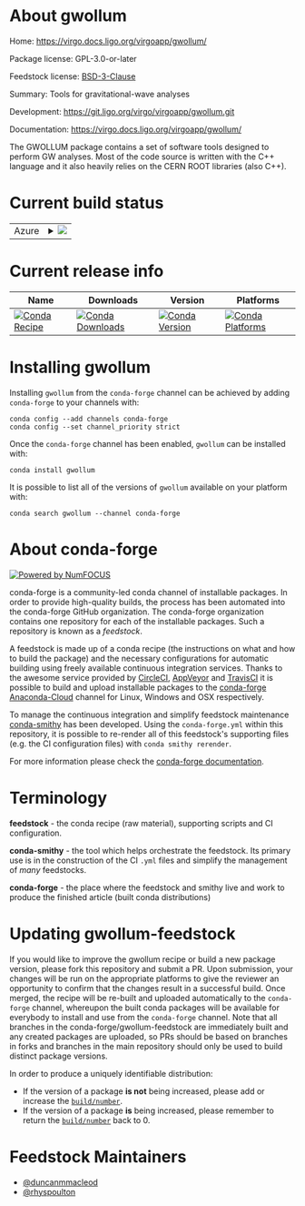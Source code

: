 About gwollum
=============

Home: https://virgo.docs.ligo.org/virgoapp/gwollum/

Package license: GPL-3.0-or-later

Feedstock license: [BSD-3-Clause](https://github.com/conda-forge/gwollum-feedstock/blob/master/LICENSE.txt)

Summary: Tools for gravitational-wave analyses

Development: https://git.ligo.org/virgo/virgoapp/gwollum.git

Documentation: https://virgo.docs.ligo.org/virgoapp/gwollum/

The GWOLLUM package contains a set of software tools designed to perform
GW analyses.  Most of the code source is written with the C++ language
and it also heavily relies on the CERN ROOT libraries (also C++).


Current build status
====================


<table>
    
  <tr>
    <td>Azure</td>
    <td>
      <details>
        <summary>
          <a href="https://dev.azure.com/conda-forge/feedstock-builds/_build/latest?definitionId=8797&branchName=master">
            <img src="https://dev.azure.com/conda-forge/feedstock-builds/_apis/build/status/gwollum-feedstock?branchName=master">
          </a>
        </summary>
        <table>
          <thead><tr><th>Variant</th><th>Status</th></tr></thead>
          <tbody><tr>
              <td>linux_64</td>
              <td>
                <a href="https://dev.azure.com/conda-forge/feedstock-builds/_build/latest?definitionId=8797&branchName=master">
                  <img src="https://dev.azure.com/conda-forge/feedstock-builds/_apis/build/status/gwollum-feedstock?branchName=master&jobName=linux&configuration=linux_64_" alt="variant">
                </a>
              </td>
            </tr><tr>
              <td>osx_64</td>
              <td>
                <a href="https://dev.azure.com/conda-forge/feedstock-builds/_build/latest?definitionId=8797&branchName=master">
                  <img src="https://dev.azure.com/conda-forge/feedstock-builds/_apis/build/status/gwollum-feedstock?branchName=master&jobName=osx&configuration=osx_64_" alt="variant">
                </a>
              </td>
            </tr>
          </tbody>
        </table>
      </details>
    </td>
  </tr>
</table>

Current release info
====================

| Name | Downloads | Version | Platforms |
| --- | --- | --- | --- |
| [![Conda Recipe](https://img.shields.io/badge/recipe-gwollum-green.svg)](https://anaconda.org/conda-forge/gwollum) | [![Conda Downloads](https://img.shields.io/conda/dn/conda-forge/gwollum.svg)](https://anaconda.org/conda-forge/gwollum) | [![Conda Version](https://img.shields.io/conda/vn/conda-forge/gwollum.svg)](https://anaconda.org/conda-forge/gwollum) | [![Conda Platforms](https://img.shields.io/conda/pn/conda-forge/gwollum.svg)](https://anaconda.org/conda-forge/gwollum) |

Installing gwollum
==================

Installing `gwollum` from the `conda-forge` channel can be achieved by adding `conda-forge` to your channels with:

```
conda config --add channels conda-forge
conda config --set channel_priority strict
```

Once the `conda-forge` channel has been enabled, `gwollum` can be installed with:

```
conda install gwollum
```

It is possible to list all of the versions of `gwollum` available on your platform with:

```
conda search gwollum --channel conda-forge
```


About conda-forge
=================

[![Powered by
NumFOCUS](https://img.shields.io/badge/powered%20by-NumFOCUS-orange.svg?style=flat&colorA=E1523D&colorB=007D8A)](https://numfocus.org)

conda-forge is a community-led conda channel of installable packages.
In order to provide high-quality builds, the process has been automated into the
conda-forge GitHub organization. The conda-forge organization contains one repository
for each of the installable packages. Such a repository is known as a *feedstock*.

A feedstock is made up of a conda recipe (the instructions on what and how to build
the package) and the necessary configurations for automatic building using freely
available continuous integration services. Thanks to the awesome service provided by
[CircleCI](https://circleci.com/), [AppVeyor](https://www.appveyor.com/)
and [TravisCI](https://travis-ci.com/) it is possible to build and upload installable
packages to the [conda-forge](https://anaconda.org/conda-forge)
[Anaconda-Cloud](https://anaconda.org/) channel for Linux, Windows and OSX respectively.

To manage the continuous integration and simplify feedstock maintenance
[conda-smithy](https://github.com/conda-forge/conda-smithy) has been developed.
Using the ``conda-forge.yml`` within this repository, it is possible to re-render all of
this feedstock's supporting files (e.g. the CI configuration files) with ``conda smithy rerender``.

For more information please check the [conda-forge documentation](https://conda-forge.org/docs/).

Terminology
===========

**feedstock** - the conda recipe (raw material), supporting scripts and CI configuration.

**conda-smithy** - the tool which helps orchestrate the feedstock.
                   Its primary use is in the construction of the CI ``.yml`` files
                   and simplify the management of *many* feedstocks.

**conda-forge** - the place where the feedstock and smithy live and work to
                  produce the finished article (built conda distributions)


Updating gwollum-feedstock
==========================

If you would like to improve the gwollum recipe or build a new
package version, please fork this repository and submit a PR. Upon submission,
your changes will be run on the appropriate platforms to give the reviewer an
opportunity to confirm that the changes result in a successful build. Once
merged, the recipe will be re-built and uploaded automatically to the
`conda-forge` channel, whereupon the built conda packages will be available for
everybody to install and use from the `conda-forge` channel.
Note that all branches in the conda-forge/gwollum-feedstock are
immediately built and any created packages are uploaded, so PRs should be based
on branches in forks and branches in the main repository should only be used to
build distinct package versions.

In order to produce a uniquely identifiable distribution:
 * If the version of a package **is not** being increased, please add or increase
   the [``build/number``](https://docs.conda.io/projects/conda-build/en/latest/resources/define-metadata.html#build-number-and-string).
 * If the version of a package **is** being increased, please remember to return
   the [``build/number``](https://docs.conda.io/projects/conda-build/en/latest/resources/define-metadata.html#build-number-and-string)
   back to 0.

Feedstock Maintainers
=====================

* [@duncanmmacleod](https://github.com/duncanmmacleod/)
* [@rhyspoulton](https://github.com/rhyspoulton/)

